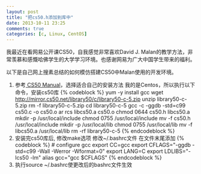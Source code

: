 ```yaml
---
layout: post
title: "把cs50.h添加到库中"
date: 2013-10-11 23:25
comments: true
categories: [c, Linux, CentOS] 
---
```

  我最近在看网易公开课CS50，自我感觉非常喜欢David J. Malan的教学方法，非常羡慕和感慨哈佛学生的大学学习环境。也感谢网易为广大中国学生带来的福利。

  以下是自己网上搜素总结的如何模仿搭建CS50中Malan使用的开发环境。

  <!--more-->
1. 参考<a href="https://manual.cs50.net/library/"> CS50 Manual</a>，选择适合自己的安装方法
我的是Centos，所以执行以下命令，安装cs50库
    {% codeblock %}
      yum -y install gcc
      wget http://mirror.cs50.net/library50/c/library50-c-5.zip
      unzip library50-c-5.zip
      rm -f library50-c-5.zip
      cd library50-c-5
      gcc -c -ggdb -std=c99 cs50.c -o cs50.o
      ar rcs libcs50.a cs50.o
      chmod 0644 cs50.h libcs50.a
      mkdir -p /usr/local/include
      chmod 0755 /usr/local/include
      mv -f cs50.h /usr/local/include
      mkdir -p /usr/local/lib
      chmod 0755 /usr/local/lib
      mv -f libcs50.a /usr/local/lib
      rm -rf library50-c-5
    {% endcodeblock %}
  2. 安装完cs50库后, 修改make选项
    修改~/.bashrc文件
    在文件末尾添加
   {% codeblock %}
    # configure gcc
    export CC=gcc
    export CFLAGS="-ggdb -std=c99 -Wall -Werror -Wformat=0"
    export LANG=C
    export LDLIBS="-lcs50 -lm"
    alias gcc="gcc $CFLAGS"
    {% endcodeblock %}
  3. 执行source ~/.bashrc使更改后的bashrc文件生效
